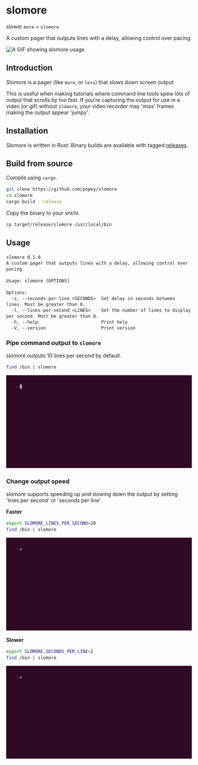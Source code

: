 # slomore

slower `more` = `slomore`

A custom pager that outputs lines with a delay, allowing control over pacing.

![A GIF showing slomore usage](./gifs/slomore.gif)

## Introduction

Slomore is a pager (like `more`, or `less`) that slows down screen output.

This is useful when making tutorials where command line tools spew lots of output that scrolls by too fast. If you're capturing the output for use in a video (or gif) without `slomore`, your video recorder may 'miss' frames making the output appear 'jumpy'.

## Installation

Slomore is written in Rust. Binary builds are available with tagged [releases](https://github.com/popey/slomore/releases).

## Build from source

Compile using `cargo`.

```bash
git clone https://github.com/popey/slomore
cd slomore
cargo build --release
```

Copy the binary to your `$PATH`.

```bash
cp target/release/slomore /usr/local/bin
```

## Usage

```
slomore 0.1.0
A custom pager that outputs lines with a delay, allowing control over pacing.

Usage: slomore [OPTIONS]

Options:
  -s, --seconds-per-line <SECONDS>  Set delay in seconds between lines. Must be greater than 0.
  -l, --lines-per-second <LINES>    Set the number of lines to display per second. Must be greater than 0.
  -h, --help                        Print help
  -V, --version                     Print version
```

### Pipe command output to `slomore`

slomore outputs 10 lines per second by default.

```bash
find /bin | slomore
```

![find /bin piped through slomore](./gifs/findpipeslomore.gif)

### Change output speed

slomore supports speeding up and slowing down the output by setting 'lines per second' or 'seconds per line'. 

**Faster**

```bash
export SLOMORE_LINES_PER_SECOND=20
find /bin | slomore
```

![Speed up output](./gifs/findpipeslomore20.gif)

**Slower**

```bash
export SLOMORE_SECONDS_PER_LINE=2
find /bin | slomore
```

![Slow down output](./gifs/findpipeslomore2.gif)
